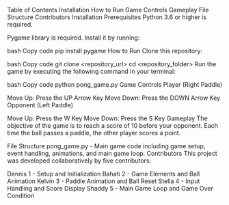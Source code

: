 Table of Contents
Installation
How to Run
Game Controls
Gameplay
File Structure
Contributors
Installation
Prerequisites
Python 3.6 or higher is required.

Pygame library is required. Install it by running:

bash
Copy code
pip install pygame
How to Run
Clone this repository:

bash
Copy code
git clone <repository_url>
cd <repository_folder>
Run the game by executing the following command in your terminal:

bash
Copy code
python pong_game.py
Game Controls
Player (Right Paddle)

Move Up: Press the UP Arrow Key
Move Down: Press the DOWN Arrow Key
Opponent (Left Paddle)

Move Up: Press the W Key
Move Down: Press the S Key
Gameplay
The objective of the game is to reach a score of 10 before your opponent. Each time the ball passes a paddle, the other player scores a point.

File Structure
pong_game.py - Main game code including game setup, event handling, animations, and main game loop.
Contributors
This project was developed collaboratively by five contributors:

Dennis 1 - Setup and Initialization
Bahati 2 - Game Elements and Ball Animation
Kelvin 3 - Paddle Animation and Ball Reset
Stella 4 - Input Handling and Score Display
Shaddy 5 - Main Game Loop and Game Over Condition
